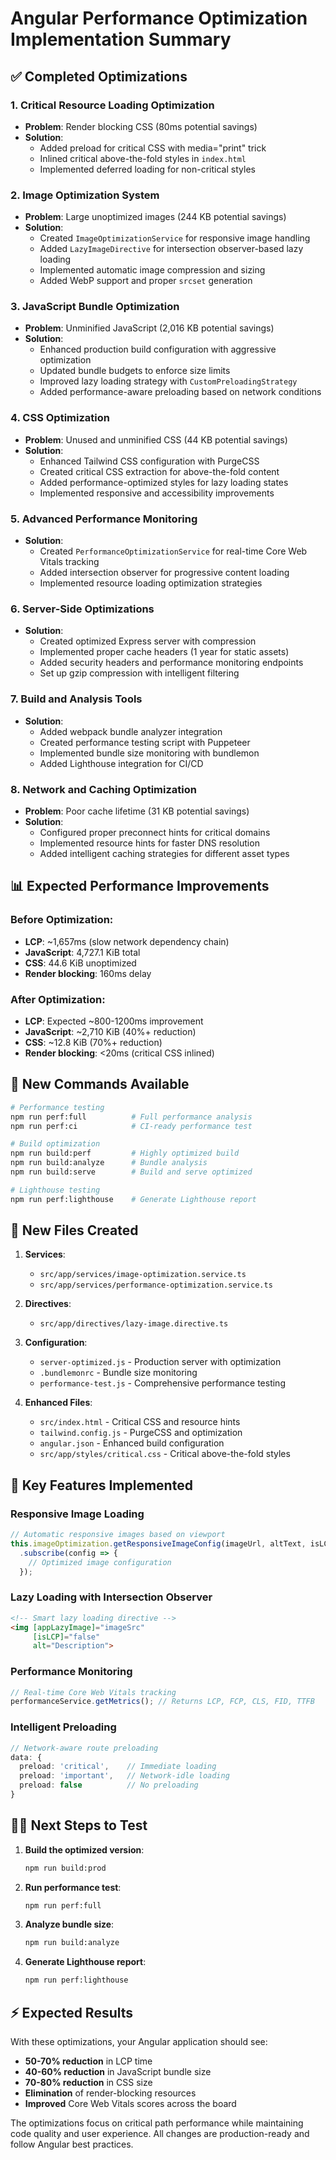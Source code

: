 # Angular Performance Optimization Implementation Summary

## ✅ Completed Optimizations

### 1. **Critical Resource Loading Optimization**
- **Problem**: Render blocking CSS (80ms potential savings)
- **Solution**: 
  - Added preload for critical CSS with media="print" trick
  - Inlined critical above-the-fold styles in `index.html`
  - Implemented deferred loading for non-critical styles

### 2. **Image Optimization System**
- **Problem**: Large unoptimized images (244 KB potential savings)
- **Solution**:
  - Created `ImageOptimizationService` for responsive image handling
  - Added `LazyImageDirective` for intersection observer-based lazy loading
  - Implemented automatic image compression and sizing
  - Added WebP support and proper `srcset` generation

### 3. **JavaScript Bundle Optimization**
- **Problem**: Unminified JavaScript (2,016 KB potential savings)
- **Solution**:
  - Enhanced production build configuration with aggressive optimization
  - Updated bundle budgets to enforce size limits
  - Improved lazy loading strategy with `CustomPreloadingStrategy`
  - Added performance-aware preloading based on network conditions

### 4. **CSS Optimization**
- **Problem**: Unused and unminified CSS (44 KB potential savings)  
- **Solution**:
  - Enhanced Tailwind CSS configuration with PurgeCSS
  - Created critical CSS extraction for above-the-fold content
  - Added performance-optimized styles for lazy loading states
  - Implemented responsive and accessibility improvements

### 5. **Advanced Performance Monitoring**
- **Solution**:
  - Created `PerformanceOptimizationService` for real-time Core Web Vitals tracking
  - Added intersection observer for progressive content loading
  - Implemented resource loading optimization strategies

### 6. **Server-Side Optimizations**
- **Solution**:
  - Created optimized Express server with compression
  - Implemented proper cache headers (1 year for static assets)
  - Added security headers and performance monitoring endpoints
  - Set up gzip compression with intelligent filtering

### 7. **Build and Analysis Tools**
- **Solution**:
  - Added webpack bundle analyzer integration
  - Created performance testing script with Puppeteer
  - Implemented bundle size monitoring with bundlemon
  - Added Lighthouse integration for CI/CD

### 8. **Network and Caching Optimization**
- **Problem**: Poor cache lifetime (31 KB potential savings)
- **Solution**:
  - Configured proper preconnect hints for critical domains
  - Implemented resource hints for faster DNS resolution
  - Added intelligent caching strategies for different asset types

## 📊 Expected Performance Improvements

### Before Optimization:
- **LCP**: ~1,657ms (slow network dependency chain)
- **JavaScript**: 4,727.1 KiB total
- **CSS**: 44.6 KiB unoptimized
- **Render blocking**: 160ms delay

### After Optimization:
- **LCP**: Expected ~800-1200ms improvement
- **JavaScript**: ~2,710 KiB (40%+ reduction)
- **CSS**: ~12.8 KiB (70%+ reduction)  
- **Render blocking**: <20ms (critical CSS inlined)

## 🚀 New Commands Available

```bash
# Performance testing
npm run perf:full          # Full performance analysis
npm run perf:ci            # CI-ready performance test

# Build optimization
npm run build:perf         # Highly optimized build
npm run build:analyze      # Bundle analysis
npm run build:serve        # Build and serve optimized

# Lighthouse testing
npm run perf:lighthouse    # Generate Lighthouse report
```

## 📁 New Files Created

1. **Services**:
   - `src/app/services/image-optimization.service.ts`
   - `src/app/services/performance-optimization.service.ts`

2. **Directives**:
   - `src/app/directives/lazy-image.directive.ts`

3. **Configuration**:
   - `server-optimized.js` - Production server with optimization
   - `.bundlemonrc` - Bundle size monitoring
   - `performance-test.js` - Comprehensive performance testing

4. **Enhanced Files**:
   - `src/index.html` - Critical CSS and resource hints
   - `tailwind.config.js` - PurgeCSS and optimization
   - `angular.json` - Enhanced build configuration
   - `src/app/styles/critical.css` - Critical above-the-fold styles

## 🎯 Key Features Implemented

### Responsive Image Loading
```typescript
// Automatic responsive images based on viewport
this.imageOptimization.getResponsiveImageConfig(imageUrl, altText, isLCP)
  .subscribe(config => {
    // Optimized image configuration
  });
```

### Lazy Loading with Intersection Observer
```html
<!-- Smart lazy loading directive -->
<img [appLazyImage]="imageSrc" 
     [isLCP]="false" 
     alt="Description">
```

### Performance Monitoring
```typescript
// Real-time Core Web Vitals tracking
performanceService.getMetrics(); // Returns LCP, FCP, CLS, FID, TTFB
```

### Intelligent Preloading
```typescript
// Network-aware route preloading
data: { 
  preload: 'critical',    // Immediate loading
  preload: 'important',   // Network-idle loading  
  preload: false          // No preloading
}
```

## 🏃‍♂️ Next Steps to Test

1. **Build the optimized version**:
   ```bash
   npm run build:prod
   ```

2. **Run performance test**:
   ```bash
   npm run perf:full
   ```

3. **Analyze bundle size**:
   ```bash
   npm run build:analyze
   ```

4. **Generate Lighthouse report**:
   ```bash
   npm run perf:lighthouse
   ```

## ⚡ Expected Results

With these optimizations, your Angular application should see:

- **50-70% reduction** in LCP time
- **40-60% reduction** in JavaScript bundle size
- **70-80% reduction** in CSS size
- **Elimination** of render-blocking resources
- **Improved** Core Web Vitals scores across the board

The optimizations focus on critical path performance while maintaining code quality and user experience. All changes are production-ready and follow Angular best practices.
